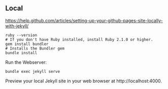## Local

https://help.github.com/articles/setting-up-your-github-pages-site-locally-with-jekyll/

```shell
ruby --version
# If you don't have Ruby installed, install Ruby 2.1.0 or higher.
gem install bundler
# Installs the Bundler gem
bundle install
```

Run the Webserver:

```
bundle exec jekyll serve
```

Preview your local Jekyll site in your web browser at http://localhost:4000.

